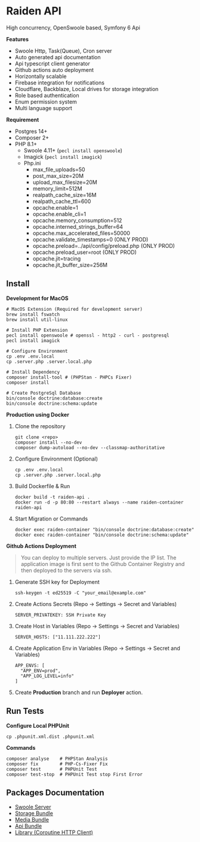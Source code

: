 # Raiden API

High concurrency, OpenSwoole based, Symfony 6 Api

__Features__
* Swoole Http, Task(Queue), Cron server
* Auto generated api documentation
* Api typescript client generator
* Github actions auto deployment
* Horizontally scalable
* Firebase integration for notifications
* Cloudflare, Backblaze, Local drives for storage integration
* Role based authentication
* Enum permission system
* Multi language support

__Requirement__
* Postgres 14+
* Composer 2+
* PHP 8.1+
  * Swoole 4.11+ (`pecl install openswoole`)
  * Imagick (`pecl install imagick`)
  * Php.ini
    * max_file_uploads=50
    * post_max_size=20M
    * upload_max_filesize=20M
    * memory_limit=512M
    * realpath_cache_size=16M
    * realpath_cache_ttl=600
    * opcache.enable=1
    * opcache.enable_cli=1
    * opcache.memory_consumption=512
    * opcache.interned_strings_buffer=64
    * opcache.max_accelerated_files=50000
    * opcache.validate_timestamps=0 (ONLY PROD)
    * opcache.preload=../api/config/preload.php (ONLY PROD)
    * opcache.preload_user=root (ONLY PROD)
    * opcache.jit=tracing
    * opcache.jit_buffer_size=256M

Install
--------------------
__Development for MacOS__

```shell
# MacOS Extension (Required for development server)
brew install fswatch
brew install util-linux

# Install PHP Extension
pecl install openswoole # openssl - http2 - curl - postgresql
pecl install imagick

# Configure Environment
cp .env .env.local
cp .server.php .server.local.php

# Install Dependency
composer install-tool # (PHPStan - PHPCs Fixer)
composer install

# Create PostgreSql Database
bin/console doctrine:database:create
bin/console doctrine:schema:update
```

__Production using Docker__

1. Clone the repository

    ```shell
    git clone <repo>
    composer install --no-dev
    composer dump-autoload --no-dev --classmap-authoritative
    ```
2. Configure Environment (Optional)
    ```shell
    cp .env .env.local
    cp .server.php .server.local.php
    ```
3. Build Dockerfile & Run
    ```shell
    docker build -t raiden-api .
    docker run -d -p 80:80 --restart always --name raiden-container raiden-api
   ```
4. Start Migration or Commands
    ```shell
    docker exec raiden-container "bin/console doctrine:database:create"
    docker exec raiden-container "bin/console doctrine:schema:update"
    ```
__Github Actions Deployment__

>You can deploy to multiple servers. Just provide the IP list. The application image is first sent to the Github
Container Registry and then deployed to the servers via ssh.

1. Generate SSH key for Deployment
    
    ```shell
    ssh-keygen -t ed25519 -C "your_email@example.com"
    ```
2. Create Actions Secrets (Repo -> Settings -> Secret and Variables)
    ```shell
    SERVER_PRIVATEKEY: SSH Private Key
    ```
3. Create Host in Variables (Repo -> Settings -> Secret and Variables)
    ```shell
    SERVER_HOSTS: ["11.111.222.222"]
    ```
4. Create Application Env in Variables (Repo -> Settings -> Secret and Variables)
    ```shell
    APP_ENVS: [
      "APP_ENV=prod",
      "APP_LOG_LEVEL=info"
    ]
   ```
5. Create __Production__ branch and run __Deployer__ action.

Run Tests
--------------------
__Configure Local PHPUnit__

```shell
cp .phpunit.xml.dist .phpunit.xml
```

__Commands__

```shell
composer analyse    # PHPStan Analysis
composer fix        # PHP-Cs-Fixer Fix
composer test       # PHPUnit Test
composer test-stop  # PHPUnit Test stop First Error
```

Packages Documentation
--------------------

* [Swoole Server](package/SwooleBundle/README.md)
* [Storage Bundle](package/StorageBundle/README.md)
* [Media Bundle](package/MediaBundle/README.md)
* [Api Bundle](package/ApiBundle/README.md)
* [Library (Coroutine HTTP Client)](package/Library/README.md)